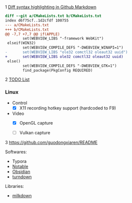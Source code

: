 1 [Diff syntax highlighting in Github Markdown](https://stackoverflow.com/questions/40883421/diff-syntax-highlighting-in-github-markdown)

```diff
diff --git a/CMakeLists.txt b/CMakeLists.txt
index d6f75cf..1d2cfdf 100755
--- a/CMakeLists.txt
+++ b/CMakeLists.txt
@@ -7,7 +7,7 @@ if(APPLE)
        set(WEBVIEW_LIBS "-framework WebKit")
 elseif(WIN32)
        set(WEBVIEW_COMPILE_DEFS "-DWEBVIEW_WINAPI=1")
-       set(WEBVIEW_LIBS "ole32 comctl32 oleaut32 uuid")
+       set(WEBVIEW_LIBS ole32 comctl32 oleaut32 uuid)
 else()
        set(WEBVIEW_COMPILE_DEFS "-DWEBVIEW_GTK=1")
        find_package(PkgConfig REQUIRED)

```


2 [TODO List](https://github.com/itchio/capsule/blob/master/README.md)

### Linux

  * Control
    * [x] X11 recording hotkey support (hardcoded to F9)
  * Video
    * [x] OpenGL capture
    * [ ] Vulkan capture


3 https://github.com/guodongxiaren/README

Softwares:

- Typora
- [Notable](https://github.com/notable/notable)
- [Obsidian](https://obsidian.md/)
- [turndown](https://github.com/mixmark-io/turndown)

Libraries:

- [milkdown](https://github.com/Saul-Mirone/milkdown)

